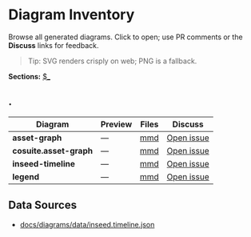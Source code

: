 # Diagram Inventory

Browse all generated diagrams. Click to open; use PR comments or the **Discuss** links for feedback.

> Tip: SVG renders crisply on web; PNG is a fallback.

**Sections:** [$_](#section-.)


## .
<a id='section-.'></a>

| Diagram | Preview | Files | Discuss |
|---|---|---|---|
| **asset-graph** | — | [mmd](/docs/diagrams/render/asset-graph.mmd) | [Open issue]((https://github.com/rickballard/CoCivium/issues/new?title=Diagram%3A%20asset-graph&body=Please%20review%20the%20diagram%20below%20and%20leave%20comments%2Fsuggestions.%0A%0AFiles%3A%0A%0AContext%3A%20created%20via%20docs%2Fdiagrams%20pipeline.)&labels=diagram,design&assignees=rickballard) |
| **cosuite.asset-graph** | — | [mmd](/docs/diagrams/render/cosuite.asset-graph.mmd) | [Open issue]((https://github.com/rickballard/CoCivium/issues/new?title=Diagram%3A%20cosuite.asset-graph&body=Please%20review%20the%20diagram%20below%20and%20leave%20comments%2Fsuggestions.%0A%0AFiles%3A%0A%0AContext%3A%20created%20via%20docs%2Fdiagrams%20pipeline.)&labels=diagram,design&assignees=rickballard) |
| **inseed-timeline** | — | [mmd](/docs/diagrams/render/inseed-timeline.mmd) | [Open issue]((https://github.com/rickballard/CoCivium/issues/new?title=Diagram%3A%20inseed-timeline&body=Please%20review%20the%20diagram%20below%20and%20leave%20comments%2Fsuggestions.%0A%0AFiles%3A%0A%0AContext%3A%20created%20via%20docs%2Fdiagrams%20pipeline.)&labels=diagram,design&assignees=rickballard) |
| **legend** | — | [mmd](/docs/diagrams/render/legend.mmd) | [Open issue]((https://github.com/rickballard/CoCivium/issues/new?title=Diagram%3A%20legend&body=Please%20review%20the%20diagram%20below%20and%20leave%20comments%2Fsuggestions.%0A%0AFiles%3A%0A%0AContext%3A%20created%20via%20docs%2Fdiagrams%20pipeline.)&labels=diagram,design&assignees=rickballard) |

## Data Sources
- [docs/diagrams/data/inseed.timeline.json](/docs/diagrams/data/inseed.timeline.json)
